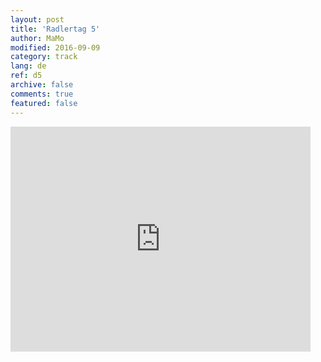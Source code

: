 ```yaml
---   
layout: post 
title: 'Radlertag 5'  
author: MaMo 
modified: 2016-09-09
category: track 
lang: de 
ref: d5
archive: false 
comments: true 
featured: false 
--- 
```


                                                                                                                                                                                                                                                                                                                                                                                                                                                                                                              

<iframe width='480' height='360' src='http://track-kit.net/maps_s3/?v=embed&track=229808.gpx' frameborder='0' allowfullscreen></iframe>